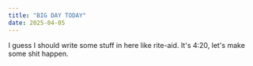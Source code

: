```yaml
---
title: "BIG DAY TODAY"
date: 2025-04-05
---
```

<p>I guess I should write some stuff in here like rite-aid. It's 4:20, let's make some shit happen. </p>
